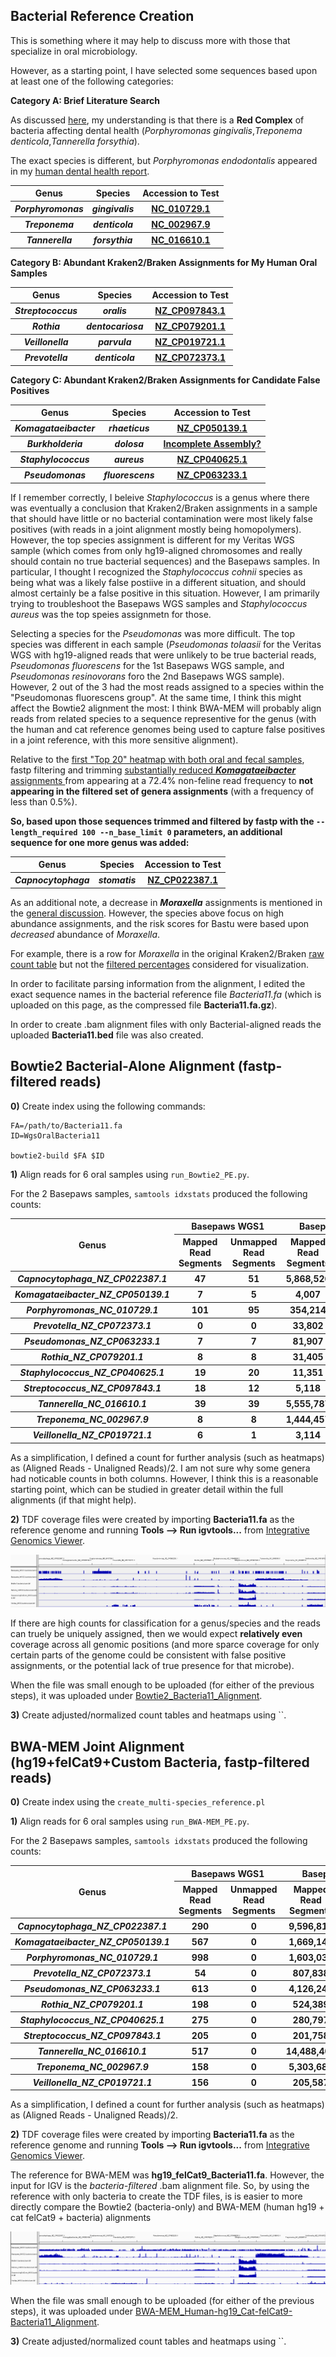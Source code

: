 ## Bacterial Reference Creation

This is something where it may help to discuss more with those that specialize in oral microbiology.

However, as a starting point, I have selected some sequences based upon at least one of the following categories:

**Category A: Brief Literature Search**

As discussed [here](https://github.com/cwarden45/Bastu_Cat_Genome/discussions/1), my understanding is that there is a **Red Complex** of bacteria affecting dental health (*Porphyromonas gingivalis*,*Treponema denticola*,*Tannerella forsythia*).

The exact species is different, but *Porphyromonas endodontalis* appeared in my [human dental health report](https://github.com/cwarden45/Bastu_Cat_Genome/discussions/1#discussioncomment-4082391).

<table>
  <tbody>
    <tr>
    	<th align="center">Genus</th>
	<th align="center">Species</th>
	 <th align="center">Accession to Test</th>
    </tr>
     <tr>
      <th align="center"><i>Porphyromonas</i></th>
      <th align="center"><i>gingivalis</i></th>
      <th align="center"><a href="https://www.ncbi.nlm.nih.gov/nuccore/NC_010729.1/">NC_010729.1</a></th>
    </tr>
     <tr>
      <th align="center"><i>Treponema</i></th>
      <th align="center"><i>denticola</i></th>
      <th align="center"><a href="https://www.ncbi.nlm.nih.gov/nuccore/NC_002967.9/">NC_002967.9</a></th>
    </tr>
     <tr>
      <th align="center"><i>Tannerella</i></th>
      <th align="center"><i>forsythia</i></th>
      <th align="center"><a href="https://www.ncbi.nlm.nih.gov/nuccore/NC_016610.1/">NC_016610.1</a></th>
    </tr>
</tbody>
</table>

**Category B: Abundant Kraken2/Braken Assignments for My Human Oral Samples**

<table>
  <tbody>
    <tr>
    	<th align="center">Genus</th>
	<th align="center">Species</th>
	 <th align="center">Accession to Test</th>
    </tr>
     <tr>
      <th align="center"><i>Streptococcus</i></th>
      <th align="center"><i>oralis</i></th>
      <th align="center"><a href="https://www.ncbi.nlm.nih.gov/nuccore/NZ_CP097843.1">NZ_CP097843.1</a></th>
    </tr>
     <tr>
      <th align="center"><i>Rothia</i></th>
      <th align="center"><i>dentocariosa</i></th>
      <th align="center"><a href="https://www.ncbi.nlm.nih.gov/nuccore/NZ_CP079201.1">NZ_CP079201.1</a></th>
    </tr>
      <tr>
      <th align="center"><i>Veillonella</i></th>
      <th align="center"><i>parvula</i></th>
      <th align="center"><a href="https://www.ncbi.nlm.nih.gov/nuccore/NZ_CP019721.1">NZ_CP019721.1</a</th>
    </tr>
      <tr>
      <th align="center"><i>Prevotella</i></th>
      <th align="center"><i>denticola</i></th>
      <th align="center"><a href="https://www.ncbi.nlm.nih.gov/nuccore/NZ_CP072373.1">NZ_CP072373.1</a</th>
    </tr>
</tbody>
</table>

**Category C: Abundant Kraken2/Braken Assignments for Candidate False Positives**

<table>
  <tbody>
    <tr>
    	<th align="center">Genus</th>
	<th align="center">Species</th>
	 <th align="center">Accession to Test</th>
    </tr>
     <tr>
      <th align="center"><i>Komagataeibacter</i></th>
      <th align="center"><i>rhaeticus</i></th>
      <th align="center"><a href="https://www.ncbi.nlm.nih.gov/nuccore/NZ_CP050139.1">NZ_CP050139.1</a></th>
    </tr>
     <tr>
      <th align="center"><i>Burkholderia</i></th>
      <th align="center"><i>dolosa</i></th>
      <th align="center"><a href="https://www.ncbi.nlm.nih.gov/nuccore/NZ_JAJFOB000000000.1">Incomplete Assembly?</a></th>
    </tr>
     <tr>
      <th align="center"><i>Staphylococcus</i></th>
      <th align="center"><i>aureus</i></th>
      <th align="center"><a href="https://www.ncbi.nlm.nih.gov/nuccore/NZ_CP040625.1">NZ_CP040625.1</a></th>
    </tr>
     <tr>
      <th align="center"><i>Pseudomonas</i></th>
      <th align="center"><i>fluorescens</i></th>
      <th align="center"><a href="https://www.ncbi.nlm.nih.gov/nuccore/NZ_CP063233.1">NZ_CP063233.1</a></th>
    </tr>
</tbody>
</table>
	  
If I remember correctly, I beleive *Staphylococcus* is a genus where there was eventually a conclusion that Kraken2/Braken assignments in a sample that should have little or no bacterial contamination were most likely false positives (with reads in a joint alignment mostly being homopolymers).  However, the top species assignment is different for my Veritas WGS sample (which comes from only hg19-aligned chromosomes and really should contain no true bacterial sequences) and the Basepaws samples.  In particular, I thought I recognized the *Staphylococcus cohnii* species as being what was a likely false postiive in a different situation, and should almost certainly be a false positive in this situation.  However, I am primarily trying to troubleshoot the Basepaws WGS samples and *Staphylococcus aureus* was the top speies assignmetn for those.
	  
Selecting a species for the *Pseudomonas* was more difficult.  The top species was different in each sample (*Pseudomonas tolaasii* for the Veritas WGS with hg19-aligned reads that were unlikely to be true bacterial reads, *Pseudomonas fluorescens* for the 1st Basepaws WGS sample, and *Pseudomonas resinovorans* foro the 2nd Basepaws WGS sample).  However, 2 out of the 3 had the most reads assigned to a species within the "Pseudomonas fluorescens group".  At the same time, I think this might affect the Bowtie2 alignment the most: I think BWA-MEM will probably align reads from related species to a sequence representive for the genus (with the human and cat reference genomes being used to capture false positives in a joint reference, with this more sensitive alignment).

Relative to the [first "Top 20" heatmap with both oral and fecal samples](https://github.com/cwarden45/Bastu_Cat_Genome/blob/master/Basepaws_Notes/Reformat_Basepaws_WGS2_and_Combine/n29_FILTERED_Braken_genera-heatmap_quantified-TOP20.pdf), fastp filtering and trimming [substantially reduced ***Komagataeibacter*** assignments ](https://github.com/cwarden45/Bastu_Cat_Genome/blob/master/Basepaws_Notes/Reformat_Basepaws_WGS2_and_Combine/fastp_results/Oral6SUB3_FILTERED_Braken_genera-heatmap_quantified-TOP20.pdf) from appearing at a 72.4% non-feline read frequency to **not appearing in the filtered set of genera assignments** (with a frequency of less than 0.5%). 

**So, based upon those sequences trimmed and filtered by fastp with the `--length_required 100 --n_base_limit 0` parameters, an additional sequence for one more genus was added:**

<table>
  <tbody>
    <tr>
    	<th align="center">Genus</th>
	<th align="center">Species</th>
	 <th align="center">Accession to Test</th>
    </tr>
     <tr>
      <th align="center"><i>Capnocytophaga</i></th>
      <th align="center"><i>stomatis</i></th>
      <th align="center"><a href="https://www.ncbi.nlm.nih.gov/nuccore/NZ_CP022387.1">NZ_CP022387.1</a></th>
    </tr>
</tbody>
</table>

As an additional note, a decrease in ***Moraxella*** assignments is mentioned in the [general discussion](https://github.com/cwarden45/Bastu_Cat_Genome/discussions/1).  However, the species above focus on high abundance assignments, and the risk scores for Bastu were based upon *decreased* abundance of *Moraxella*.

For example, there is a row for *Moraxella* in the original Kraken2/Braken [raw count table](https://github.com/cwarden45/Bastu_Cat_Genome/blob/master/Basepaws_Notes/Reformat_Basepaws_WGS2_and_Combine/n29_FILTERED_Braken_genera-counts.txt) but not the [filtered percentages](https://github.com/cwarden45/Bastu_Cat_Genome/blob/master/Basepaws_Notes/Reformat_Basepaws_WGS2_and_Combine/n29_FILTERED_Braken_genera-heatmap_quantified.txt) considered for visualization.

In order to facilitate parsing information from the alignment, I edited the exact sequence names in the bacterial reference file *Bacteria11.fa* (which is uploaded on this page, as the compressed file **Bacteria11.fa.gz**).

In order to create .bam alignment files with only Bacterial-aligned reads the uploaded **Bacteria11.bed** file was also created.

## Bowtie2 Bacterial-Alone Alignment (fastp-filtered reads)

**0)** Create index using the following commands:

```
FA=/path/to/Bacteria11.fa
ID=WgsOralBacteria11

bowtie2-build $FA $ID
```

**1)** Align reads for 6 oral samples using `run_Bowtie2_PE.py`.
	  
For the 2 Basepaws samples, `samtools idxstats` produced the following counts:
	  
<table>
  <tbody>
    <tr>
      <th align="center" rowspan="2">Genus</th>
      <th align="center" colspan="2">Basepaws WGS1</th>
      <th align="center" colspan="2">Basepaws WGS2</th>
    </tr>
    <tr>
      <th align="center">Mapped Read Segments</th>
      <th align="center">Unmapped Read Segments</th>
      <th align="center">Mapped Read Segments</th>
      <th align="center">Unmapped Read Segments</th>
    </tr>
    <tr>
      <th align="center"><i>Capnocytophaga_NZ_CP022387.1</i></th>
      <th align="center">47</th>
      <th align="center">51</th>
      <th align="center">5,868,526</th>
      <th align="center">384,570</th>
    </tr>
    <tr>
      <th align="center"><i>Komagataeibacter_NZ_CP050139.1</i></th>
      <th align="center">7</th>
      <th align="center">5</th>
      <th align="center">4,007</th>
      <th align="center">14,864</th>
    </tr>
    <tr>
      <th align="center"><i>Porphyromonas_NC_010729.1</i></th>
      <th align="center">101</th>
      <th align="center">95</th>
      <th align="center">354,214</th>
      <th align="center">117,369</th>
    </tr>
    <tr>
      <th align="center"><i>Prevotella_NZ_CP072373.1</i></th>
      <th align="center">0</th>
      <th align="center">0</th>
      <th align="center">33,802</th>
      <th align="center">17,146</th>
    </tr>
    <tr>
      <th align="center"><i>Pseudomonas_NZ_CP063233.1</i></th>
      <th align="center">7</th>
      <th align="center">7</th>
      <th align="center">81,907</th>
      <th align="center">86,880</th>
    </tr>
    <tr>
      <th align="center"><i>Rothia_NZ_CP079201.1</i></th>
      <th align="center">8</th>
      <th align="center">8</th>
      <th align="center">31,405</th>
      <th align="center">21,711</th>
    </tr> 
    <tr>
      <th align="center"><i>Staphylococcus_NZ_CP040625.1</i></th>
      <th align="center">19</th>
      <th align="center">20</th>
      <th align="center">11,351</th>
      <th align="center">12,383</th>
    </tr>
    <tr>
      <th align="center"><i>Streptococcus_NZ_CP097843.1</i></th>
      <th align="center">18</th>
      <th align="center">12</th>
      <th align="center">5,118</th>
      <th align="center">4,847</th>
    </tr>
    <tr>
      <th align="center"><i>Tannerella_NC_016610.1</i></th>
      <th align="center">39</th>
      <th align="center">39</th>
      <th align="center">5,555,787</th>
      <th align="center">1,241,463</th>
    </tr>
    <tr>
      <th align="center"><i>Treponema_NC_002967.9</i></th>
      <th align="center">8</th>
      <th align="center">8</th>
      <th align="center">1,444,457</th>
      <th align="center">468,864</th>
    </tr>
    <tr>
      <th align="center"><i>Veillonella_NZ_CP019721.1</i></th>
      <th align="center">6</th>
      <th align="center">1</th>
      <th align="center">3,114</th>
      <th align="center">3,909</th>
    </tr>
</tbody>
</table>

As a simplification, I defined a count for further analysis (such as heatmaps) as (Aligned Reads - Unaligned Reads)/2.  I am not sure why some genera had noticable counts in both columns.  However, I think this is a reasonable starting point, which can be studied in greater detail within the full alignments (if that might help).

**2)** TDF coverage files were created by importing **Bacteria11.fa** as the reference genome and running **Tools --> Run igvtools...** from [Integrative Genomics Viewer](https://software.broadinstitute.org/software/igv/).

![IGV TDF Coverage View](IGV-TDF-Bowtie2.PNG "IGV TDF Coverage View")
	  
If there are high counts for classification for a genus/species and the reads can truely be uniquely assigned, then we would expect **relatively even** coverage across all genomic positions (and more sparce coverage for only certain parts of the genome could be consistent with false positive assignments, or the potential lack of true presence for that microbe).

When the file was small enough to be uploaded (for either of the previous steps), it was uploaded under [Bowtie2_Bacteria11_Alignment](https://github.com/cwarden45/Bastu_Cat_Genome/tree/master/Basepaws_Notes/Reformat_Basepaws_WGS2_and_Combine/Additional_Alignments/Bowtie2_Bacteria11_Alignment).
	  
**3)** Create adjusted/normalized count tables and heatmaps using ``.

## BWA-MEM Joint Alignment (hg19+felCat9+Custom Bacteria, fastp-filtered reads)

**0)** Create index using the `create_multi-species_reference.pl`

**1)** Align reads for 6 oral samples using `run_BWA-MEM_PE.py`.
	  
For the 2 Basepaws samples, `samtools idxstats` produced the following counts:
	  
<table>
  <tbody>
    <tr>
      <th align="center" rowspan="2">Genus</th>
      <th align="center" colspan="2">Basepaws WGS1</th>
      <th align="center" colspan="2">Basepaws WGS2</th>
    </tr>
    <tr>
      <th align="center">Mapped Read Segments</th>
      <th align="center">Unmapped Read Segments</th>
      <th align="center">Mapped Read Segments</th>
      <th align="center">Unmapped Read Segments</th>
    </tr>
    <tr>
      <th align="center"><i>Capnocytophaga_NZ_CP022387.1</i></th>
      <th align="center">290</th>
      <th align="center">0</th>
      <th align="center">9,596,817</th>
      <th align="center">671,147</th>
    </tr>
    <tr>
      <th align="center"><i>Komagataeibacter_NZ_CP050139.1</i></th>
      <th align="center">567</th>
      <th align="center">0</th>
      <th align="center">1,669,148</th>
      <th align="center">247,723</th>
    </tr>
    <tr>
      <th align="center"><i>Porphyromonas_NC_010729.1</i></th>
      <th align="center">998</th>
      <th align="center">0</th>
      <th align="center">1,603,030</th>
      <th align="center">285,353</th>
    </tr>
    <tr>
      <th align="center"><i>Prevotella_NZ_CP072373.1</i></th>
      <th align="center">54</th>
      <th align="center">0</th>
      <th align="center">807,838</th>
      <th align="center">129,851</th>
    </tr>
    <tr>
      <th align="center"><i>Pseudomonas_NZ_CP063233.1</i></th>
      <th align="center">613</th>
      <th align="center">0</th>
      <th align="center">4,126,247</th>
      <th align="center">698,133</th>
    </tr>
    <tr>
      <th align="center"><i>Rothia_NZ_CP079201.1</i></th>
      <th align="center">198</th>
      <th align="center">0</th>
      <th align="center">524,389</th>
      <th align="center">72,173</th>
    </tr> 
    <tr>
      <th align="center"><i>Staphylococcus_NZ_CP040625.1</i></th>
      <th align="center">275</th>
      <th align="center">0</th>
      <th align="center">280,797</th>
      <th align="center">28,809</th>
    </tr>
    <tr>
      <th align="center"><i>Streptococcus_NZ_CP097843.1</i></th>
      <th align="center">205</th>
      <th align="center">0</th>
      <th align="center">201,758</th>
      <th align="center">19,256</th>
    </tr>
    <tr>
      <th align="center"><i>Tannerella_NC_016610.1</i></th>
      <th align="center">517</th>
      <th align="center">0</th>
      <th align="center">14,488,409</th>
      <th align="center">752,603</th>
    </tr>
    <tr>
      <th align="center"><i>Treponema_NC_002967.9</i></th>
      <th align="center">158</th>
      <th align="center">0</th>
      <th align="center">5,303,689</th>
      <th align="center">259,207</th>
    </tr>
    <tr>
      <th align="center"><i>Veillonella_NZ_CP019721.1</i></th>
      <th align="center">156</th>
      <th align="center">0</th>
      <th align="center">205,587</th>
      <th align="center">30,667</th>
    </tr>
</tbody>
</table>

As a simplification, I defined a count for further analysis (such as heatmaps) as (Aligned Reads - Unaligned Reads)/2.
	  

**2)** TDF coverage files were created by importing **Bacteria11.fa** as the reference genome and running **Tools --> Run igvtools...** from [Integrative Genomics Viewer](https://software.broadinstitute.org/software/igv/).
	  
The reference for BWA-MEM was **hg19_felCat9_Bacteria11.fa**.  However, the input for IGV is the *bacteria-filtered* .bam alignment file.  So, by using the reference with only bacteria to create the TDF files, is is easier to more directly compare the Bowtie2 (bacteria-only) and BWA-MEM (human hg19 + cat felCat9 + bacteria) alignments  

![IGV TDF Coverage View](IGV-TDF-BWA-MEM.PNG "IGV TDF Coverage View")

When the file was small enough to be uploaded (for either of the previous steps), it was uploaded under [BWA-MEM_Human-hg19_Cat-felCat9-Bacteria11_Alignment](https://github.com/cwarden45/Bastu_Cat_Genome/tree/master/Basepaws_Notes/Reformat_Basepaws_WGS2_and_Combine/Additional_Alignments/BWA-MEM_Human-hg19_Cat-felCat9-Bacteria11_Alignment).
	  
**3)** Create adjusted/normalized count tables and heatmaps using ``.
